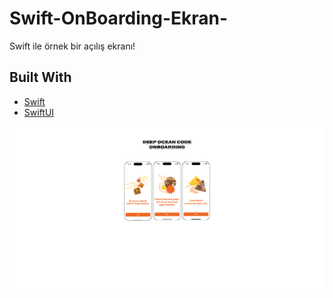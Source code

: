 # Swift-OnBoarding-Ekran-
Swift ile örnek bir açılış ekranı!

## Built With
- [Swift](https://developer.apple.com/swift/)
- [SwiftUI](https://developer.apple.com/documentation/uikit)
<p>
  <img src="preview/ONBOARDING.png"/>
</p>

